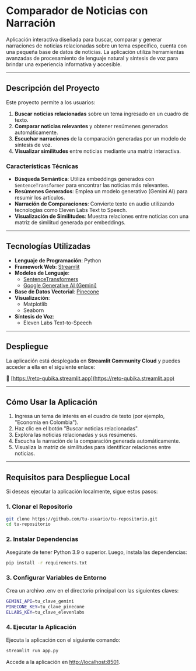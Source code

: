 # Comparador de Noticias con Narración

Aplicación interactiva diseñada para buscar, comparar y generar narraciones de noticias relacionadas sobre un tema específico, cuenta con una pequeña base de datos de noticias. La aplicación utiliza herramientas avanzadas de procesamiento de lenguaje natural y síntesis de voz para brindar una experiencia informativa y accesible.

---

## **Descripción del Proyecto**

Este proyecto permite a los usuarios:

1. **Buscar noticias relacionadas** sobre un tema ingresado en un cuadro de texto.
2. **Comparar noticias relevantes** y obtener resúmenes generados automáticamente.
3. **Escuchar narraciones** de la comparación generadas por un modelo de síntesis de voz.
4. **Visualizar similitudes** entre noticias mediante una matriz interactiva.

### **Características Técnicas**

- **Búsqueda Semántica**: Utiliza embeddings generados con `SentenceTransformer` para encontrar las noticias más relevantes.
- **Resúmenes Generados**: Emplea un modelo generativo (Gemini AI) para resumir los artículos.
- **Narración de Comparaciones**: Convierte texto en audio utilizando tecnologías como Eleven Labs Text to Speech.
- **Visualización de Similitudes**: Muestra relaciones entre noticias con una matriz de similitud generada por embeddings.

---

## **Tecnologías Utilizadas**

- **Lenguaje de Programación**: Python
- **Framework Web**: [Streamlit](https://streamlit.io/)
- **Modelos de Lenguaje**:
  - [SentenceTransformers](https://www.sbert.net/)
  - [Google Generative AI (Gemini)](https://cloud.google.com/ai/generative-ai)
- **Base de Datos Vectorial**: [Pinecone](https://www.pinecone.io/)
- **Visualización**:
  - Matplotlib
  - Seaborn
- **Síntesis de Voz**:
  - Eleven Labs Text-to-Speech

---

## **Despliegue**

La aplicación está desplegada en **Streamlit Community Cloud** y puedes acceder a ella en el siguiente enlace:

🔗 [https://reto-qubika.streamlit.app](https://reto-qubika.streamlit.app)

---

## **Cómo Usar la Aplicación**

1. Ingresa un tema de interés en el cuadro de texto (por ejemplo, "Economia en Colombia").
2. Haz clic en el botón "Buscar noticias relacionadas".
3. Explora las noticias relacionadas y sus resúmenes.
4. Escucha la narración de la comparación generada automáticamente.
5. Visualiza la matriz de similitudes para identificar relaciones entre noticias.

---

## **Requisitos para Despliegue Local**

Si deseas ejecutar la aplicación localmente, sigue estos pasos:

### **1. Clonar el Repositorio**
```bash
git clone https://github.com/tu-usuario/tu-repositorio.git
cd tu-repositorio
```

### **2. Instalar Dependencias**
Asegúrate de tener Python 3.9 o superior. Luego, instala las dependencias:
```bash
pip install -r requirements.txt
```

### **3. Configurar Variables de Entorno**
Crea un archivo .env en el directorio principal con las siguientes claves:
```bash
GEMINI_API=tu_clave_gemini
PINECONE_KEY=tu_clave_pinecone
ELLABS_KEY=tu_clave_elevenlabs
```

### **4. Ejecutar la Aplicación**
Ejecuta la aplicación con el siguiente comando:
```bash
streamlit run app.py
```

Accede a la aplicación en [http://localhost:8501](http://localhost:8501).
